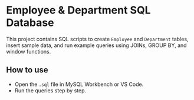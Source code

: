 # Employee & Department SQL Database

This project contains SQL scripts to create `Employee` and `Department` tables, insert sample data, and run example queries using JOINs, GROUP BY, and window functions.

## How to use
- Open the `.sql` file in MySQL Workbench or VS Code.
- Run the queries step by step.
